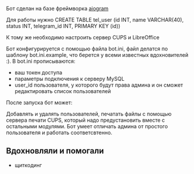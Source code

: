 Бот сделан на базе фреймворка [aiogram](https://github.com/aiogram/aiogram)

Для работы нужно
CREATE TABLE tel_user (id INT, name VARCHAR(40), status INT, telegram_id INT, PRIMARY KEY (id))

К тому же необходимо настроить сервер CUPS и LibreOffice

Бот конфигурируется с помощью файла bot.ini, файл делатся по шаблону bot.ini.example, что берется у всеми известных вдохновителей :). В bot.ini прописываются:

- ваш токен доступа
- параметры подключения к серверу MySQL
- user_id пользователя, у которого будут права админа и он сможет редактировать список пользователей


После запуска бот может:

Добавлять и удалять пользователей, печатать файлы с помощью сервера печати CUPS, который надо предустановить вместе с остальными модулями. Бот умеет отличать админа от простого пользователя и работать соответсвтенно.

## Вдохновляли и помогали

- щиткодинг
